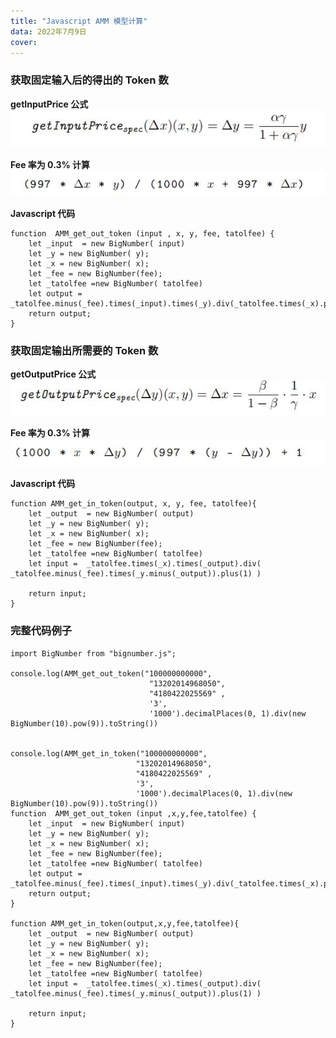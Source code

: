 ```yaml
---
title: "Javascript AMM 模型计算"
data: 2022年7月9日
cover: 
---
```

          
### 获取固定输入后的得出的 Token 数
**getInputPrice 公式**  
![getInputPrice](./Javascript_AMM/AMM_getInputPrice.jpg)  

**Fee 率为 0.3% 计算**  
![getInputPrice_number](./Javascript_AMM/AMM_getinputprice_number.jpg)

**Javascript 代码**
```
function  AMM_get_out_token (input , x, y, fee, tatolfee) {
    let _input  = new BigNumber( input)
    let _y = new BigNumber( y);
    let _x = new BigNumber( x);
    let _fee = new BigNumber(fee);
    let _tatolfee =new BigNumber( tatolfee)
    let output =  _tatolfee.minus(_fee).times(_input).times(_y).div(_tatolfee.times(_x).plus(_input.times(_tatolfee.minus(_fee))))
    return output;
}
``` 

### 获取固定输出所需要的 Token 数  
**getOutputPrice 公式**   
![getOutputPrice](./Javascript_AMM/AMM_getoutputPrice.jpg)  

**Fee 率为 0.3% 计算**  
![getOutputPrice_number](./Javascript_AMM/AMM_getoutputprice_number.jpg)  

**Javascript 代码**
```
function AMM_get_in_token(output, x, y, fee, tatolfee){
    let _output  = new BigNumber( output)
    let _y = new BigNumber( y);
    let _x = new BigNumber( x);
    let _fee = new BigNumber(fee);
    let _tatolfee =new BigNumber( tatolfee)
    let input =  _tatolfee.times(_x).times(_output).div( _tatolfee.minus(_fee).times(_y.minus(_output)).plus(1) )

    return input;
}
``` 

### 完整代码例子
```
import BigNumber from "bignumber.js";

console.log(AMM_get_out_token("100000000000",
                               "13202014968050",
                               "4180422025569" ,
                               '3',
                               '1000').decimalPlaces(0, 1).div(new BigNumber(10).pow(9)).toString())


console.log(AMM_get_in_token("100000000000",
                            "13202014968050",
                            "4180422025569" ,
                            '3',
                            '1000').decimalPlaces(0, 1).div(new BigNumber(10).pow(9)).toString())
function  AMM_get_out_token (input ,x,y,fee,tatolfee) {
    let _input  = new BigNumber( input)
    let _y = new BigNumber( y);
    let _x = new BigNumber( x);
    let _fee = new BigNumber(fee);
    let _tatolfee =new BigNumber( tatolfee)
    let output =  _tatolfee.minus(_fee).times(_input).times(_y).div(_tatolfee.times(_x).plus(_input.times(_tatolfee.minus(_fee))))
    return output;
} 

function AMM_get_in_token(output,x,y,fee,tatolfee){
    let _output  = new BigNumber( output)
    let _y = new BigNumber( y);
    let _x = new BigNumber( x);
    let _fee = new BigNumber(fee);
    let _tatolfee =new BigNumber( tatolfee)
    let input =  _tatolfee.times(_x).times(_output).div( _tatolfee.minus(_fee).times(_y.minus(_output)).plus(1) )

    return input;
}
```